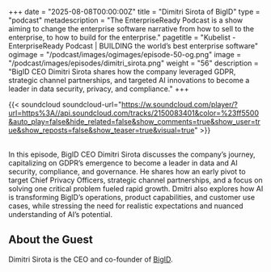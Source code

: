 +++
date = "2025-08-08T00:00:00Z"
title = "Dimitri Sirota of BigID"
type = "podcast"
metadescription = "The EnterpriseReady Podcast is a show aiming to change the enterprise software narrative from how to sell to the enterprise, to how to build for the enterprise."
pagetitle = "Kubelist - EnterpriseReady Podcast | BUILDING the world’s best enterprise software"
ogimage = "/podcast/images/ogimages/episode-50-og.png"
image = "/podcast/images/episodes/dimitri_sirota.png"
weight = "56"
description = "BigID CEO Dimitri Sirota shares how the company leveraged GDPR, strategic channel partnerships, and targeted AI innovations to become a leader in data security, privacy, and compliance."
+++


{{< soundcloud soundcloud-url="https://w.soundcloud.com/player/?url=https%3A//api.soundcloud.com/tracks/2150083401&color=%23ff5500&auto_play=false&hide_related=false&show_comments=true&show_user=true&show_reposts=false&show_teaser=true&visual=true" >}}


\
In this episode, BigID CEO Dimitri Sirota discusses the company’s journey, capitalizing on GDPR’s emergence to become a leader in data and AI security, compliance, and governance. He shares how an early pivot to target Chief Privacy Officers, strategic channel partnerships, and a focus on solving one critical problem fueled rapid growth. Dmitri also explores how AI is transforming BigID’s operations, product capabilities, and customer use cases, while stressing the need for realistic expectations and nuanced understanding of AI’s potential.

## About the Guest 

Dimitri Sirota is the CEO and co-founder of [BigID](https://bigid.com/).